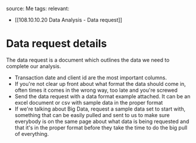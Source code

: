 source: Me
tags: 
relevant: 
- [[108.10.10.20 Data Analysis - Data request]]

# Data request details

The data request is a document which outlines the data we need to complete our analysis.

- Transaction date and client id are the most important columns.
- If you're not clear up front about what format the data should come in, often times it comes in the wrong way, too late and you're screwed
- Send the data request with a data format example attached. It can be an excel document or csv with sample data in the proper format
- If we're talking about Big Data, request a sample data set to start with, something that can be easily pulled and sent to us to make sure everybody is on the same page about what data is being requested and that it's in the proper format before they take the time to do the big pull of everything.
